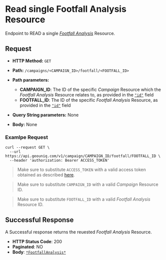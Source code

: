 # Read single Footfall Analysis Resource


Endpoint to READ a single [*Footfall Analysis*](/api/reference/resources/resources/user-created/campaign-footfall.md) Resource.

## Request

* **HTTP Method:** `GET`
* **Path:** `/campaigns/<CAMPAIGN_ID>/footfall/<FOOTFALL_ID>`
* **Path parameters:**
    *  **CAMPAIGN_ID**: The ID of the specific *Campaign* Resource which the *Footfall Analysis* Resource relates to, as provided in the [`"id"`](api/data-models/resources/user-created/campaign.md) field
    *  **FOOTFALL_ID**: The ID of the specific *Footfall Analysis* Resource, as provided in the [`"id"`](api/data-models/resources/user-created/campaign-footfall.md) field

* **Query String parameters:** None
* **Body:** None
    
### Examlpe Request


```shell
curl --request GET \
  --url https://api.geouniq.com/v1/campaign/CAMPAIGN_ID/footfall/FOOTFALL_ID \
  --header 'authorization: Bearer ACCESS_TOKEN'
```

> Make sure to substitute `ACCESS_TOKEN` with a valid access token obtained as described [here](/api/reference/general-aspects/auth.md).

> Make sure to substitute `CAMPAIGN_ID` with a valid *Campaign* Resource ID.

> Make sure to substitute `FOOTFALL_ID` with a valid *Footfall Analysis* Resource ID.


## Successful Response

A Successful response returns the reuested *Footfall Analysis* Resource.

* **HTTP Status Code**: 200
* **Paginated**: NO
* **Body**: [`*FootfallAnalysis*`](/api/reference/data-modelsata-models/resources/user-created/campaign-footfall.md)





